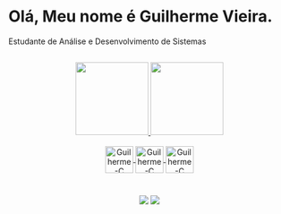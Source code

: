 # Olá, Meu nome é Guilherme Vieira.
Estudante de Análise e Desenvolvimento de Sistemas

##

<div align="center">
  <a href="https://github.com/guilhermevieirapena">
  <img height="130em" src="https://github-readme-stats.vercel.app/api?username=guilhermevieirapena&show_icons=true&theme=github_dark&include_all_commits=true&count_private=true"/>
  <img height="130em" src="https://github-readme-stats.vercel.app/api/top-langs/?username=guilhermevieirapena&layout=compact&langs_count=7&theme=github_dark"/>
</div>
  

  <div align="center" valing="top"> <br>
  <img align="center" alt="Guilherme-C" height="48" width="50" <img src="https://cdn.jsdelivr.net/gh/devicons/devicon/icons/css3/css3-plain-wordmark.svg" />
  <img align="center" alt="Guilherme-C" height="48" width="50" <img src="https://cdn.jsdelivr.net/gh/devicons/devicon/icons/html5/html5-original-wordmark.svg" /> 
  <img align="center" alt="Guilherme-C" height="48" width="50" src="https://cdn.jsdelivr.net/gh/devicons/devicon/icons/c/c-original.svg" /> <br>
                  
  #
   <a href="https://www.instagram.com/gui_vieira_660/" target="_blank"><img src="https://img.shields.io/badge/-Instagram-%23E4405F?style=for-the-badge&logo=instagram&logoColor=white" target="_blank"></a>
   <a href = "mailto:guilhermevieirapena@gmail.com"><img src="https://img.shields.io/badge/-Gmail-%23333?style=for-the-badge&logo=gmail&logoColor=white" target="_blank"></a>
 
